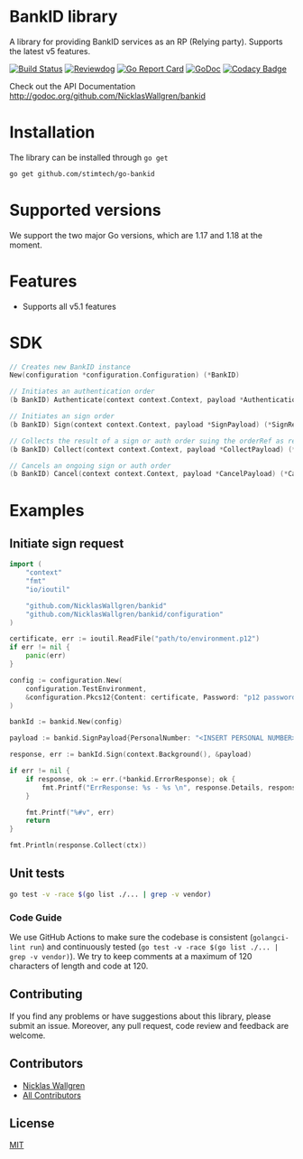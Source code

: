 # BankID library

A library for providing BankID services as an RP (Relying party).
Supports the latest v5 features.

[![Build Status](https://github.com/NicklasWallgren/bankid/workflows/Test/badge.svg)](https://github.com/NicklasWallgren/bankid/actions?query=workflow%3ATest)
[![Reviewdog](https://github.com/NicklasWallgren/bankid/workflows/reviewdog/badge.svg)](https://github.com/NicklasWallgren/bankid/actions?query=workflow%3Areviewdog)
[![Go Report Card](https://goreportcard.com/badge/github.com/NicklasWallgren/bankid)](https://goreportcard.com/report/github.com/NicklasWallgren/bankid)
[![GoDoc](https://godoc.org/github.com/NicklasWallgren/bankid?status.svg)](https://godoc.org/github.com/NicklasWallgren/bankid)
[![Codacy Badge](https://api.codacy.com/project/badge/Grade/cabd5fbbcde543ec959fb4a3581600ed)](https://app.codacy.com/gh/NicklasWallgren/bankid?utm_source=github.com&utm_medium=referral&utm_content=NicklasWallgren/bankid&utm_campaign=Badge_Grade)

Check out the API Documentation http://godoc.org/github.com/NicklasWallgren/bankid

# Installation
The library can be installed through `go get` 
```bash
go get github.com/stimtech/go-bankid
```

# Supported versions
We support the two major Go versions, which are 1.17 and 1.18 at the moment.

# Features
- Supports all v5.1 features

# SDK
```go
// Creates new BankID instance
New(configuration *configuration.Configuration) (*BankID)

// Initiates an authentication order 
(b BankID) Authenticate(context context.Context, payload *AuthenticationPayload) (*AuthenticateResponse, error)

// Initiates an sign order
(b BankID) Sign(context context.Context, payload *SignPayload) (*SignResponse, error)

// Collects the result of a sign or auth order suing the orderRef as reference
(b BankID) Collect(context context.Context, payload *CollectPayload) (*CollectResponse, error)

// Cancels an ongoing sign or auth order
(b BankID) Cancel(context context.Context, payload *CancelPayload) (*CancelResponse, error)
```

# Examples 

## Initiate sign request

```go
import (
    "context"
    "fmt"
    "io/ioutil"

    "github.com/NicklasWallgren/bankid"
    "github.com/NicklasWallgren/bankid/configuration"
)

certificate, err := ioutil.ReadFile("path/to/environment.p12")
if err != nil {
    panic(err)
}

config := configuration.New(
    configuration.TestEnvironment,
    &configuration.Pkcs12{Content: certificate, Password: "p12 password"},
)

bankId := bankid.New(config)

payload := bankid.SignPayload{PersonalNumber: "<INSERT PERSONAL NUMBER>", EndUserIP: "192.168.1.1", UserVisibleData: "Test"}

response, err := bankId.Sign(context.Background(), &payload)

if err != nil {
	if response, ok := err.(*bankid.ErrorResponse); ok {
        fmt.Printf("ErrResponse: %s - %s \n", response.Details, response.ErrorCode)
    }

    fmt.Printf("%#v", err)
    return
}

fmt.Println(response.Collect(ctx))
```

## Unit tests
```bash
go test -v -race $(go list ./... | grep -v vendor)
```

### Code Guide

We use GitHub Actions to make sure the codebase is consistent (`golangci-lint run`) and continuously tested (`go test -v -race $(go list ./... | grep -v vendor)`). We try to keep comments at a maximum of 120 characters of length and code at 120.


## Contributing

If you find any problems or have suggestions about this library, please submit an issue. Moreover, any pull request, code review and feedback are welcome.

## Contributors
  - [Nicklas Wallgren](https://github.com/NicklasWallgren)
  - [All Contributors][link-contributors]

[link-contributors]: ../../contributors

## License

[MIT](./LICENSE)
